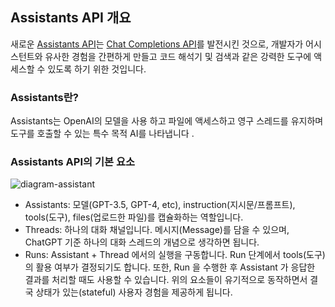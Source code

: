 ## Assistants API 개요
새로운 [Assistants API](https://platform.openai.com/docs/assistants/overview)는 [Chat Completions API](https://platform.openai.com/docs/guides/text-generation/chat-completions-api)를 발전시킨 것으로, 개발자가 어시스턴트와 유사한 경험을 간편하게 만들고 코드 해석기 및 검색과 같은 강력한 도구에 액세스할 수 있도록 하기 위한 것입니다.

### Assistants란?
Assistants는 OpenAI의 모델을 사용 하고 파일에 액세스하고 영구 스레드를 유지하며 도구를 호출할 수 있는 특수 목적 AI를 나타냅니다 .

### Assistants API의 기본 요소

![diagram-assistant](https://github.com/sjk0503/chatAPP/assets/100744515/67c1571d-a763-4c5e-8a32-b7ac8a6fbab8)

- Assistants: 모델(GPT-3.5, GPT-4, etc), instruction(지시문/프롬프트), tools(도구), files(업로드한 파일)를 캡슐화하는 역할입니다.
- Threads: 하나의 대화 채널입니다. 메시지(Message)를 담을 수 있으며, ChatGPT 기준 하나의 대화 스레드의 개념으로 생각하면 됩니다.
- Runs: Assistant + Thread 에서의 실행을 구동합니다. Run 단계에서 tools(도구) 의 활용 여부가 결정되기도 합니다. 또한, Run 을 수행한 후 Assistant 가 응답한 결과를 처리할 때도 사용할 수 있습니다.
위의 요소들이 유기적으로 동작하면서 결국 상태가 있는(stateful) 사용자 경험을 제공하게 됩니다.
